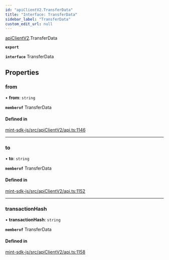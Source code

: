 ```yaml
---
id: "apiClientV2.TransferData"
title: "Interface: TransferData"
sidebar_label: "TransferData"
custom_edit_url: null
---
```


[apiClientV2](../modules/apiClientV2).TransferData

**`export`**

**`interface`** TransferData

## Properties

### from

• **from**: `string`

**`memberof`** TransferData

#### Defined in

[mint-sdk-js/src/apiClientV2/api.ts:1146](https://github.com/KyuzanInc/mint-sdk-js/blob/d2ac52e/src/apiClientV2/api.ts#L1146)

___

### to

• **to**: `string`

**`memberof`** TransferData

#### Defined in

[mint-sdk-js/src/apiClientV2/api.ts:1152](https://github.com/KyuzanInc/mint-sdk-js/blob/d2ac52e/src/apiClientV2/api.ts#L1152)

___

### transactionHash

• **transactionHash**: `string`

**`memberof`** TransferData

#### Defined in

[mint-sdk-js/src/apiClientV2/api.ts:1158](https://github.com/KyuzanInc/mint-sdk-js/blob/d2ac52e/src/apiClientV2/api.ts#L1158)
